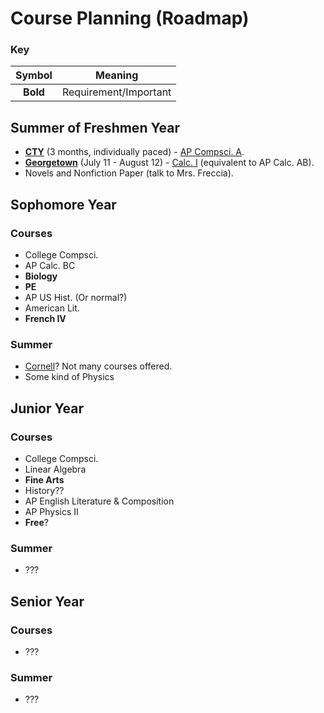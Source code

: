 # **Course Planning** (Roadmap)

### Key


|Symbol|Meaning|
|:-:|:-:|
|**Bold**|Requirement/Important|

## Summer of **Freshmen** Year

- [**CTY**](https://cty.jhu.edu/) (3 months, individually paced) - [AP Compsci. A](https://cty.jhu.edu/programs/online/courses/ap-computer-science-a-acs).
- [**Georgetown**](https://summer.georgetown.edu/programs/SHS05/college-preparatory-program) (July 11 - August 12) - [Calc. I](https://static.scs.georgetown.edu/upload/files/syllabi/term_202120/course_MATH-035/section_20/MATH-035-20.pdf) (equivalent to AP Calc. AB). 
- Novels and Nonfiction Paper (talk to Mrs. Freccia).


## **Sophomore** Year

### Courses

- College Compsci.
- AP Calc. BC
- **Biology**
- **PE**
- AP US Hist. (Or normal?)
- American Lit.
- **French IV**

### Summer

- [Cornell](https://sce.cornell.edu/precollege/summer-college)? Not many courses offered.
- Some kind of Physics


## **Junior** Year

### Courses

- College Compsci.
- Linear Algebra
- **Fine Arts**
- History??
- AP English Literature & Composition
- AP Physics II
- **Free**?

### Summer

- ???


## **Senior** Year

### Courses

- ???

### Summer

- ???

